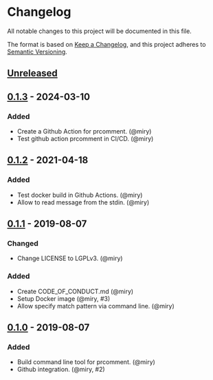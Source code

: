 # Changelog

All notable changes to this project will be documented in this file.

The format is based on [Keep a Changelog](https://keepachangelog.com/en/1.1.0/),
and this project adheres to [Semantic Versioning](https://semver.org/spec/v2.0.0.html).

## [Unreleased]

## [0.1.3] - 2024-03-10
### Added
- Create a Github Action for prcomment. (@miry)
- Test github action prcomment in CI/CD. (@miry)

## [0.1.2] - 2021-04-18
### Added
- Test docker build in Github Actions. (@miry)
- Allow to read message from the stdin. (@miry)

## [0.1.1] - 2019-08-07
### Changed
- Change LICENSE to LGPLv3. (@miry)

### Added
- Create CODE_OF_CONDUCT.md (@miry)
- Setup Docker image (@miry, #3)
- Allow specify match pattern via command line. (@miry)

## [0.1.0] - 2019-08-07
### Added
- Build command line tool for prcomment. (@miry)
- Github integration. (@miry, #2)

[Unreleased]: https://codeberg.org/miry/medup/compare/v0.1.3...HEAD
[0.1.3]: https://codeberg.org/miry/medup/compare/v0.1.2...v0.1.3
[0.1.2]: https://codeberg.org/miry/medup/compare/v0.1.1...v0.1.2
[0.1.1]: https://codeberg.org/miry/medup/compare/v0.1.0...v0.1.1
[0.1.0]: https://codeberg.org/miry/medup/releases/tag/v0.1.0
